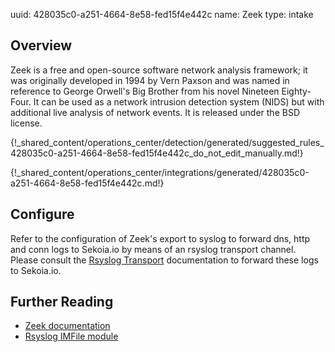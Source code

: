 uuid: 428035c0-a251-4664-8e58-fed15f4e442c
name: Zeek
type: intake

## Overview
Zeek is a free and open-source software network analysis framework; it was originally developed in 1994 by Vern Paxson and was named in reference to George Orwell's Big Brother from his novel Nineteen Eighty-Four. It can be used as a network intrusion detection system (NIDS) but with additional live analysis of network events. It is released under the BSD license.


{!_shared_content/operations_center/detection/generated/suggested_rules_428035c0-a251-4664-8e58-fed15f4e442c_do_not_edit_manually.md!}

{!_shared_content/operations_center/integrations/generated/428035c0-a251-4664-8e58-fed15f4e442c.md!}

## Configure
Refer to the configuration of Zeek's export to syslog to forward dns, http and conn logs to Sekoia.io by means of an rsyslog transport channel. Please consult the [Rsyslog Transport](../../../ingestion_methods/rsyslog/) documentation to forward these logs to Sekoia.io.


## Further Reading
- [Zeek documentation](https://docs.zeek.org/en/stable/index.html)
- [Rsyslog IMFile module](https://www.rsyslog.com/doc/v8-stable/configuration/modules/imfile.html)
